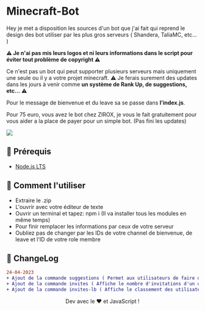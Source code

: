 # Minecraft-Bot
Hey je met a disposition les sources d'un bot que j'ai fait qui reprend le design des bot utiliser par les plus gros serveurs ( Shandera, TaliaMC, etc... )

<strong>⚠️ Je n'ai pas mis leurs logos et ni leurs informations dans le script pour éviter tout problème de copyright ⚠️</strong>

Ce n'est pas un bot qui peut supporter plusieurs serveurs mais uniquement une seule ou il y a votre projet minecraft.
⚠️ Je ferais surement des updates dans les jours à venir comme <strong>un système de Rank Up, de suggestions, etc...</strong> ⚠️

Pour le message de bienvenue et du leave sa se passe dans <strong>l'index.js</strong>.

Pour 75 euro, vous avez le bot chez ZIROX, je vous le fait gratuitement pour vous aider a la place de payer pour un simple bot. (Pas fini les updates)

<img src="https://i.imgur.com/u25yX7L.png">

## 🚧 Prérequis

  - [Node.js LTS](https://nodejs.org/en/download/)

## 📜 Comment l'utiliser

  - Extraire le .zip
  - L'ouvrir avec votre éditeur de texte
  - Ouvrir un terminal et tapez: npm i (Il va installer tous les modules en même temps)
  - Pour finir remplacer les informations par ceux de votre serveur 
  - Oubliez pas de changer par les IDs de votre channel de bienvenue, de leave et l'ID de votre role membre

## 💭 ChangeLog

```diff
24-04-2023
+ Ajout de la commande suggestions ( Permet aux utilisateurs de faire des suggestions )
+ Ajout de la commande invites ( Affiche le nombre d'invitations d'un utilisateur. )
+ Ajout de la commande invites-lb ( Affiche le classement des utilisateurs ayant le plus d'invitations. )
```

<div align="center">Dev avec le ❤️ et JavaScript !</div>

